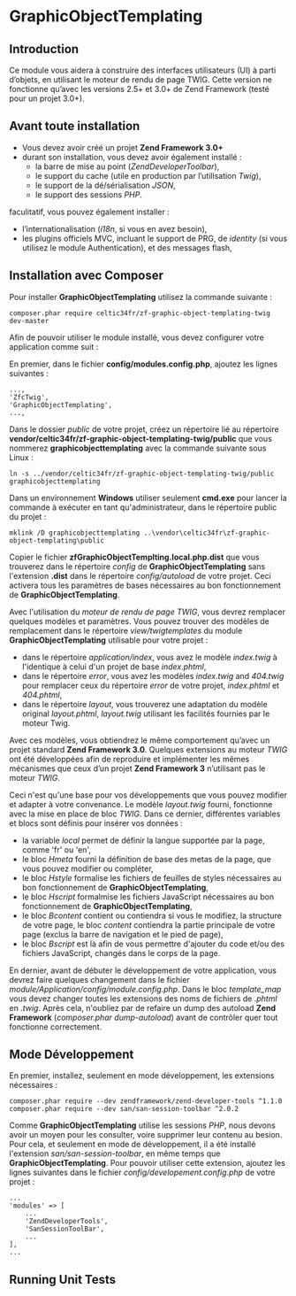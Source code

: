 # GraphicObjectTemplating

## Introduction

Ce module vous aidera à construire des interfaces utilisateurs (UI) à parti d’objets, en utilisant le moteur de rendu de page TWIG. Cette version ne fonctionne qu’avec les versions 2.5+ et 3.0+ de Zend Framework (testé pour un projet 3.0+).

## Avant toute installation ##

* Vous devez avoir créé un projet **Zend Framework 3.0+**
* durant son installation, vous devez avoir également installé :
    * la barre de mise au point (*ZendDeveloperToolbar*),
    * le support du cache (utile en production par l’utilisation *Twig*),
    * le support de la dé/sérialisation *JSON*,
    * le support des sessions *PHP*.
    
faculitatif, vous pouvez également installer :
* l’internationalisation (*i18n*, si vous en avez besoin),
* les plugins officiels MVC, incluant le support de PRG, de *identity* (si vous utilisez le module Authentication), et des messages flash,

## Installation avec Composer

Pour installer **GraphicObjectTemplating** utilisez la commande suivante :

    composer.phar require celtic34fr/zf-graphic-object-templating-twig dev-master

Afin de pouvoir utiliser le module installé, vous devez configurer votre application comme suit :

En premier, dans le fichier **config/modules.config.php**, ajoutez les lignes suivantes :

    ..., 
    'ZfcTwig',
    'GraphicObjectTemplating',
    ...,

Dans le dossier *public* de votre projet, créez un répertoire lié au répertoire **vendor/celtic34fr/zf-graphic-object-templating-twig/public** que vous nommerez **graphicobjecttemplating** avec la commande suivante sous Linux :

    ln -s ../vendor/celtic34fr/zf-graphic-object-templating-twig/public graphicobjecttemplating

Dans un environnement **Windows** utiliser seulement **cmd.exe** pour lancer la commande à exécuter en tant qu'administrateur, dans le répertoire public du projet :

    mklink /D graphicobjecttemplating ..\vendor\celtic34fr\zf-graphic-object-templating\public

Copier le fichier **zfGraphicObjectTemplting.local.php.dist** que vous trouverez dans le répertoire *config* de **GraphicObjectTemplating** sans l'extension **.dist** dans le répertoire *config/autoload* de votre projet.
Ceci activera tous les paramètres de bases nécessaires au bon fonctionnement de **GraphicObjectTemplating**.

Avec l'utilisation du *moteur de rendu de page TWIG*, vous devrez remplacer quelques modèles et paramètres. Vous pouvez trouver des modèles de remplacement dans le répertoire *view/twigtemplates* du module **GraphicObjectTemplating** utilisable pour votre projet :

* dans le répertoire *application/index*, vous avez le modèle *index.twig* à l'identique à celui d'un projet de base *index.phtml*,
* dans le répertoire *error*, vous avez les modèles *index.twig* and *404.twig* pour remplacer ceux du répertoire *error* de votre projet, *index.phtml* et *404.phtml*,
* dans le répertoire *layout*, vous trouverez une adaptation du modèle original *layout.phtml*, *layout.twig* utilisant les facilités fournies par le moteur Twig.

Avec ces modèles, vous obtiendrez le même comportement qu’avec un projet standard **Zend Framework 3.0**. Quelques extensions au moteur *TWIG* ont été développées afin de reproduire et implémenter les mêmes mécanismes que ceux d’un projet **Zend Framework 3** n’utilisant pas le moteur *TWIG*.

Ceci n'est qu'une base pour vos développements que vous pouvez modifier et adapter à votre convenance. Le modèle *layout.twig* fourni, fonctionne avec la mise en place de bloc *TWIG*. Dans ce dernier, différentes variables et blocs sont définis pour insérer vos données :
* la variable *local* permet de définir la langue supportée par la page, comme 'fr' ou 'en',
* le bloc *Hmeta* fourni  la définition de base des metas de la page, que vous pouvez modifier ou compléter,
* le bloc *Hstyle* formalise les fichiers de feuilles de styles nécessaires au bon fonctionnement de **GraphicObjectTemplating**,
* le bloc *Hscript* formalmise les fichiers JavaScript nécessaires au bon fonctionnement de **GraphicObjectTemplating**,
* le bloc *Bcontent* contient ou contiendra si vous le modifiez, la structure de votre page, le bloc *content* contiendra la partie principale de votre page (exclus la barre de navigation et le pied de page),
* le bloc *Bscript* est là afin de vous permettre d'ajouter du code et/ou des fichiers JavaScript, changés dans le corps de la page.

En dernier, avant de débuter le développement de votre application, vous devrez faire quelques changement dans le fichier *module/Application/config/module.config.php*. Dans le bloc *template_map* vous devez changer toutes les extensions des noms de fichiers de *.phtml* en *.twig*. Après cela, n'oubliez par de refaire un dump des autoload **Zend Framework** (*composer.phar dump-autoload*) avant de contrôler quer tout fonctionne correctement.

## Mode Développement

En premier, installez, seulement en mode développement, les extensions nécessaires :

    composer.phar require --dev zendframework/zend-developer-tools ^1.1.0
    composer.phar require --dev san/san-session-toolbar ^2.0.2

Comme **GraphicObjectTemplating** utilise les sessions *PHP*, nous devons avoir un moyen pour les consulter, voire supprimer leur contenu au besion. Pour cela, et seulement en mode de développement, il a été installé l'extension *san/san-session-toolbar*, en même temps que **GraphicObjectTemplating**.
Pour pouvoir utiliser cette extension, ajoutez les lignes suivantes dans le fichier *config/developement.config.php* de votre projet :

    ...
    'modules' => [
        ...
        'ZendDeveloperTools',
        'SanSessionToolBar',
        ...
    ],
    ...

## Running Unit Tests


